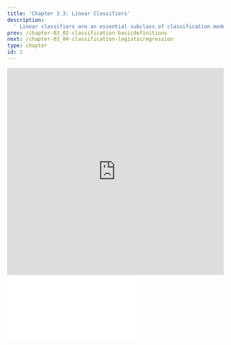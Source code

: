 ```yaml
---
title: 'Chapter 3.3: Linear Classifiers'
description:
  ' Linear classifiers are an essential subclass of classification models. This section provides a mathematical definition of a linear classifier and depicts differences between linear and non-linear decision boundaries.'
prev: /chapter-03_02-classification-basicdefinitions
next: /chapter-03_04-classification-logisticregression
type: chapter
id: 1
---
```


<exercise id="1" title="Video Lecture">

<iframe width="100%" height="480" src="https://www.youtube.com/embed/wR43JOYxTZM" frameborder="0" allow="accelerometer; autoplay; encrypted-media; gyroscope; picture-in-picture" allowfullscreen></iframe>

</exercise>

<exercise id="2" title="Slides">

<object data="pdfs/3/slides-classification-linear.pdf" type="application/pdf" style="width:100%;height:480px">
    <embed src="pdfs/3/slides-classification-linear.pdf" type="application/pdf" />
</object>

</exercise>
